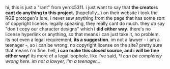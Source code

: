 hi, this is just a "rant" from yeroc5311. i just want to say that **the creators cant do anything to this project.** (hopefully...) on their website i took the RGB protogen's lore, i never saw anything from the page that has some sort of copyright license. legally speaking, they really cant do much. they *do* say "don't copy our character designs" which **i did either way**. there's no license hyperlink or anything, so that means i can just take it, no problem. its not even a legal requirement, **its a suggestion**. im not a lawyer - i am a teenager -, so i can be wrong. no copyright license on the site? pretty sure that means i'm fine. hell, **i can make this closed source, and i will be fine either way!** its more of a legal loophole. like i've said, **i can be completely wrong here. im not a lawyer, i'm a teenager...*
